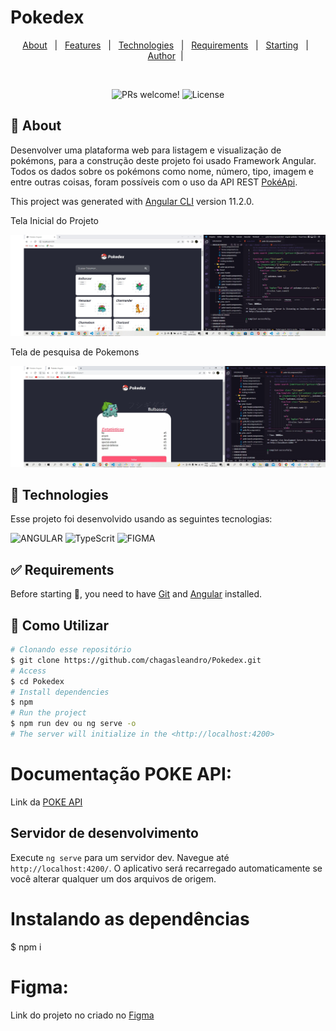 # Pokedex ##
<p align="center">
  <a href="#dart-about">About</a> &#xa0; | &#xa0; 
  <a href="#sparkles-features">Features</a> &#xa0; | &#xa0;
  <a href="#rocket-technologies">Technologies</a> &#xa0; | &#xa0;
  <a href="#white_check_mark-requirements">Requirements</a> &#xa0; | &#xa0;
  <a href="#checkered_flag-starting">Starting</a> &#xa0; | &#xa0;
  <a href="https://github.com/chagasleandro" target="_blank">Author</a>&#xa0; | &#xa0
  
</p>

<br>

<p align="center">
 <img src="https://img.shields.io/static/v1?label=PRs&message=welcome&color=49AA26&labelColor=000000" alt="PRs welcome!" />

  <img alt="License" src="https://img.shields.io/static/v1?label=license&message=MIT&color=49AA26&labelColor=000000">
</p>

## :dart: About ##
Desenvolver uma plataforma web para listagem e visualização de pokémons, para a construção deste projeto foi usado Framework Angular. Todos os dados sobre os pokémons como nome, número, tipo, imagem e entre outras coisas, foram possíveis com o uso da API REST [PokéApi](https://pokeapi.co/docs/v2). 

This project was generated with [Angular CLI](https://github.com/angular/angular-cli) version 11.2.0.
<p>Tela Inicial do Projeto</p>
<img src="/src/assets/poke1.jpg">
<p>Tela de pesquisa de Pokemons</p>
<img src="/src/assets/poke2.jpg">


## :rocket: Technologies ##

Esse projeto foi desenvolvido usando as seguintes tecnologias:

<img  alt="ANGULAR"
     src="https://img.shields.io/badge/ANGULAR-E34F26?style=for-the-badge&logo=angular&logoColor=white"/>
<img alt="TypeScrit"
      src="https://img.shields.io/badge/typescript-%231572B6.svg?style=for-the-badge&logo=tpescript&logoColor=white"/>
 <img alt="FIGMA"
      src="https://img.shields.io/badge/figma-%231572B6.svg?style=for-the-badge&logo=figma&logoColor=white"/>

## :white_check_mark: Requirements ##

Before starting :checkered_flag:, you need to have [Git](https://git-scm.com) and [Angular](https://angular.io/guide/setup-local) installed.

## :wrench: Como Utilizar
```bash
# Clonando esse repositório
$ git clone https://github.com/chagasleandro/Pokedex.git
# Access
$ cd Pokedex
# Install dependencies
$ npm 
# Run the project
$ npm run dev ou ng serve -o 
# The server will initialize in the <http://localhost:4200>
```
# Documentação POKE API:

Link da [POKE API](https://pokeapi.co/docs/v2)

## Servidor de desenvolvimento

Execute `ng serve` para um servidor dev. Navegue até `http://localhost:4200/`. O aplicativo será recarregado automaticamente se você alterar qualquer um dos arquivos de origem.
# Instalando as dependências
$ npm i

# Figma:
Link do projeto no criado no [Figma](https://www.figma.com/file/AZ6mvD0UbYSqVBVoSIptu1/Pokedesk?t=idimxOO1c9aBO8BD-0)


